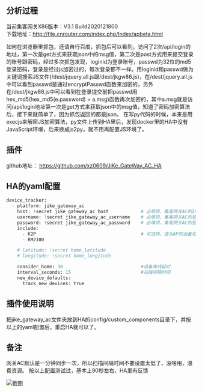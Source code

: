 ## 分析过程
当前集客网关X86版本：V3.1 Build2020121800  
下载地址：http://file.cnrouter.com/index.php/Index/apbeta.html  

如何在浏览器里抓包，还请自行百度，抓包后可以看到，访问了2次/api/login的地址，第一次是get方式来获取json中的msg值，第二次是post方式用来提交登录的账号跟密码，经过多次抓包发现，loginid为登录账号，passwd为32位的md5登录密码，登录是经过js加密过的，每次登录都不一样。用loginid和passwd做为关键词搜索JS文件(/dest/jquery.all.js跟/dest/jkgw86.js)，在/dest/jquery.all.js中可以看到passwd是通过encryptPasswd函数来加密的，另外在/dest/jkgw86.js中可以看到在登录提交前把passwd用hex_md5(hex_md5(e.password) + a.msg)函数再次加密的，其中a.msg就是访问/api/login地址第一次是get方式来获取json中的msg值，知道了密码加密算法后，接下来就简单了，因为抓包返回的都是json。
在写py代码的时候，本来是用execjs来解密JS加密算法，py文件上传到HA里后，发现docker里的HA中没有JavaScript环境，后来换成js2py，就不用再配置JS环境了。

## 插件
github地址： https://github.com/xz0609/JiKe_GateWay_AC_HA

## HA的yaml配置
```python
device_tracker:
  - platform: jike_gateway_ac
    host: !secret jike_gateway_ac_host            # 必填项，集客网关AC的IP地址
    username: !secret jike_gateway_ac_username    # 必填项，集客网关AC的登录账号
    password: !secret jike_gateway_ac_password    # 必填项，集客网关AC的登录密码
    include:
      - K2P                                       # 可选项，值为AP的设备名称，用于过滤AP
      - RM2100

    # latitude: !secret home_latitude
    # longitude: !secret home_longitude

    consider_home: 30                             #设备离线延时
    interval_seconds: 15                          #扫描间隔时间
    new_device_defaults:
      track_new_devices: true
```
## 插件使用说明
把jike_gateway_ac文件夹放到HA的config/custom_components目录下，并按以上的yaml配置后，重启HA就可以了。

## 备注
网关AC默认是一分钟同步一次，所以扫描间隔时间不要设置太低了，没啥用，浪费资源。
按以上配置测试过，基本上90秒左右，HA里有反馈

![截图](https://raw.githubusercontent.com/xz0609/JiKe_GateWay_AC_HA/main/%E6%88%AA%E5%9B%BE-4085187.jpg)
